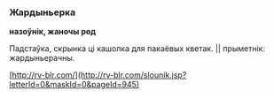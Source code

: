 ### Жардыньерка
**назоўнік, жаночы род**

Падстаўка, скрынка ці кашолка для пакаёвых кветак. || прыметнік: жардыньерачны.

<a rel="author">[http://rv-blr.com/](http://rv-blr.com/slounik.jsp?letterId=0&maskId=0&pageId=945)</a>
